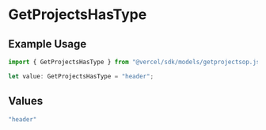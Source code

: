 # GetProjectsHasType

## Example Usage

```typescript
import { GetProjectsHasType } from "@vercel/sdk/models/getprojectsop.js";

let value: GetProjectsHasType = "header";
```

## Values

```typescript
"header"
```